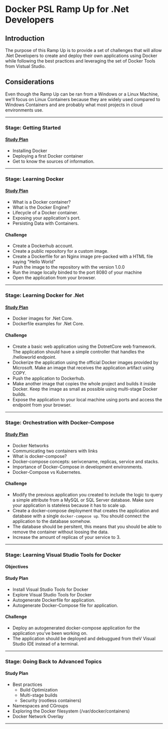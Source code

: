 # Docker PSL Ramp Up for .Net Developers

## Introduction
The purpose of this Ramp Up is to provide a set of challenges that will allow .Net Developers to create and deploy their own applications using Docker while following the best practices and leveraging the set of Docker Tools from Vistual Studio.


## Considerations
Even though the Ramp Up can be ran from a Windows or a Linux Machine, we'll focus on Linux Containers because they are widely used compared to Windows Containers and are probably what most projects in cloud environments use.

-----

### Stage: Getting Started

#### [Study Plan](study_plans/getting_started.md)
- Installing Docker
- Deploying a first Docker container
- Get to know the sources of information.
  
-----

### Stage: Learning Docker
#### [Study Plan](study_plans/learning_docker.md)
- What is a Docker container?
- What is the Docker Engine?
- Lifecycle of a Docker container.
- Exposing your application's port.
- Persisting Data with Containers.
#### Challenge
- Create a Dockerhub account.
- Create a public repository for a custom image.
- Create a Dockerfile for an Nginx image pre-packed with a HTML file saying "Hello World"
- Push the image to the repository with the version 1.0.0
- Run the image locally binded to the port 8080 of your machine
- Open the application from your browser.
-----

### Stage: Learning Docker for .Net
#### [Study Plan](study_plans/dotnet_docker.md)
- Docker images for .Net Core.
- Dockerfile examples for .Net Core.
#### Challenge
- Create a basic web application using the DotnetCore web framework. The application should have a simple controller that handles the /helloworld endpoint.
- Dockerize the application using the official Docker images provided by Microsoft. Make an image that receives the application artifact using COPY.
- Push the application to Dockerhub.
- Make another image that copies the whole project and builds it inside Docker. Keep the image as small as possible using multi-stage Docker builds.
- Expose the application to your local machine using ports and access the endpoint from your browser.
-----

### Stage: Orchestration with Docker-Compose
#### [Study Plan](study_plans/docker_compose.md)
- Docker Networks
- Communicating two containers with links
- What is docker-compose?
- Docker-compose concepts: serivcename, replicas, service and stacks.
- Importance of Docker-Compose in development environments.
- Docker-Compose vs Kubernetes.
#### Challenge
- Modify the previous application you created to include the logic to query a simple attribute from a MySQL or SQL Server database. Make sure your application is stateless because it has to scale up.
- Create a docker-compose deployment that creates the application and database with a single `docker-compose up`. You should connect the application to the database somehow.
- The database should be persitent, this means that you should be able to remove the container without loosing the data.
- Increase the amount of replicas of your service to 3.

-----

### Stage: Learning Visual Studio Tools for Docker
#### Objectives
#### Study Plan
- Install Visual Studio Tools for Docker
- Explore Visual Studio Tools for Docker
- Autogenerate Dockerfile for application.
- Autogenerate Docker-Compose file for application.
#### Challenge
- Deploy an autogenerated docker-compose application for the application you've been working on.
- The application should be deployed and debuggued from theV Visual Studio IDE instead of a terminal.

-----

### Stage: Going Back to Advanced Topics
#### Study Plan
- Best practices
  - Build Optimization
  - Multi-stage builds
  - Security (rootless containers)
- Namespaces and CGroups
- Exploring the Docker filesystem (/var/docker/containers)
- Docker Network Overlay

-----
